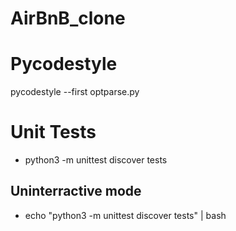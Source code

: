 # AirBnB_clone


# Pycodestyle
pycodestyle --first optparse.py

# Unit Tests

- python3 -m unittest discover tests
## Uninterractive mode
- echo "python3 -m unittest discover tests" | bash



